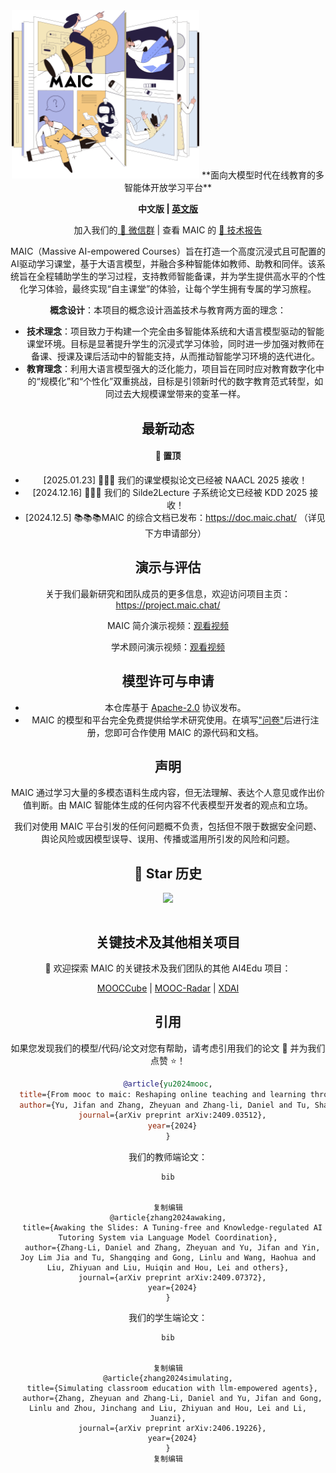 <div align="center">
<img src="./docs/maic_logo.jpg" width="300em" ></img> 
**面向大模型时代在线教育的多智能体开放学习平台**

<strong>中文版 | [英文版](./README.md)</strong>

加入我们的<a href="docs/wechat.md" target="_blank"> 💬 微信群</a> | 查看 MAIC 的 <a href="https://arxiv.org/abs/2409.03512" target="_blank"> 📖 技术报告</a>

MAIC（Massive AI-empowered Courses）旨在打造一个高度沉浸式且可配置的AI驱动学习课堂，基于大语言模型，并融合多种智能体如教师、助教和同伴。该系统旨在全程辅助学生的学习过程，支持教师智能备课，并为学生提供高水平的个性化学习体验，最终实现“自主课堂”的体验，让每个学生拥有专属的学习旅程。

**概念设计**：本项目的概念设计涵盖技术与教育两方面的理念：

* **技术理念**：项目致力于构建一个完全由多智能体系统和大语言模型驱动的智能课堂环境。目标是显著提升学生的沉浸式学习体验，同时进一步加强对教师在备课、授课及课后活动中的智能支持，从而推动智能学习环境的迭代进化。
* **教育理念**：利用大语言模型强大的泛化能力，项目旨在同时应对教育数字化中的“规模化”和“个性化”双重挑战，目标是引领新时代的数字教育范式转型，如同过去大规模课堂带来的变革一样。

## 最新动态 <!-- omit in toc -->

#### 📌 置顶

* [2025.01.23] 🚀🚀🚀 我们的课堂模拟论文已经被 NAACL 2025 接收！ 
* [2024.12.16] 🚀🚀🚀 我们的 Silde2Lecture 子系统论文已经被 KDD 2025 接收！ 
* [2024.12.5] 📚📚📚MAIC 的综合文档已发布：https://doc.maic.chat/ （详见下方申请部分）

## 演示与评估 <!-- omit in toc -->

关于我们最新研究和团队成员的更多信息，欢迎访问项目主页：https://project.maic.chat/

MAIC 简介演示视频：[观看视频](https://cloud.tsinghua.edu.cn/f/24c66e1318fc403e99d5/)

学术顾问演示视频：[观看视频](https://cloud.tsinghua.edu.cn/f/25f5416274cc410daf4a/)

## 模型许可与申请 <!-- omit in toc -->

* 本仓库基于 [Apache-2.0](https://github.com/OpenBMB/MiniCPM/blob/main/LICENSE) 协议发布。
* MAIC 的模型和平台完全免费提供给学术研究使用。在填写["问卷"](https://vd17d2kd0c.feishu.cn/share/base/form/shrcn2PmspMbOnXZi1hxbS5AA7d)后进行注册，您即可合作使用 MAIC 的源代码和文档。

## 声明 <!-- omit in toc -->

MAIC 通过学习大量的多模态语料生成内容，但无法理解、表达个人意见或作出价值判断。由 MAIC 智能体生成的任何内容不代表模型开发者的观点和立场。

我们对使用 MAIC 平台引发的任何问题概不负责，包括但不限于数据安全问题、舆论风险或因模型误导、误用、传播或滥用所引发的风险和问题。

## 🌟 Star 历史 <!-- omit in toc -->


<table align="center">
    <p align="center">
      <img src="assets/star_history.svg"/>
    </p>
</table>

<!-- <picture>
  <source
    media="(prefers-color-scheme: dark)"
    srcset="
      https://api.star-history.com/svg?repos=THU-MAIC/MAIC-Core&type=Date&theme=dark
    "
  />
  <source
    media="(prefers-color-scheme: light)"
    srcset="
      https://api.star-history.com/svg?repos=THU-MAIC/MAIC-Core&type=Date
    "
  />
  <img
    alt="Star History Chart"
    src="https://api.star-history.com/svg?repos=THU-MAIC/MAIC-Core&type=Date"
  />
</picture> -->

## 关键技术及其他相关项目 <!-- omit in toc -->

👏 欢迎探索 MAIC 的关键技术及我们团队的其他 AI4Edu 项目：

[MOOCCube](https://github.com/THU-KEG/MOOCCubeX?tab=readme-ov-file) | [MOOC-Radar](https://github.com/THU-KEG/MOOC-Radar) | [XDAI](https://github.com/THUDM/XDAI) 

## 引用 <!-- omit in toc -->

如果您发现我们的模型/代码/论文对您有帮助，请考虑引用我们的论文 📝 并为我们点赞 ⭐️！

```bib
@article{yu2024mooc,
  title={From mooc to maic: Reshaping online teaching and learning through llm-driven agents},
  author={Yu, Jifan and Zhang, Zheyuan and Zhang-li, Daniel and Tu, Shangqing and Hao, Zhanxin and Li, Rui Miao and Li, Haoxuan and Wang, Yuanchun and Li, Hanming and Gong, Linlu and others},
  journal={arXiv preprint arXiv:2409.03512},
  year={2024}
}
```

我们的教师端论文：

```
bib


复制编辑
@article{zhang2024awaking,
  title={Awaking the Slides: A Tuning-free and Knowledge-regulated AI Tutoring System via Language Model Coordination},
  author={Zhang-Li, Daniel and Zhang, Zheyuan and Yu, Jifan and Yin, Joy Lim Jia and Tu, Shangqing and Gong, Linlu and Wang, Haohua and Liu, Zhiyuan and Liu, Huiqin and Hou, Lei and others},
  journal={arXiv preprint arXiv:2409.07372},
  year={2024}
}
```

我们的学生端论文：

```
bib


复制编辑
@article{zhang2024simulating,
  title={Simulating classroom education with llm-empowered agents},
  author={Zhang, Zheyuan and Zhang-Li, Daniel and Yu, Jifan and Gong, Linlu and Zhou, Jinchang and Liu, Zhiyuan and Hou, Lei and Li, Juanzi},
  journal={arXiv preprint arXiv:2406.19226},
  year={2024}
}
复制编辑
```







##### 